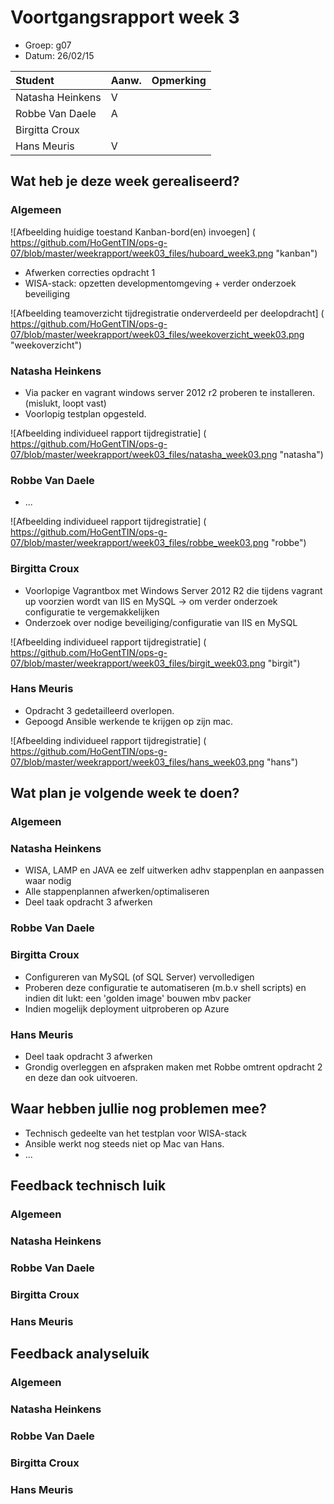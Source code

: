 # Voortgangsrapport week 3

* Groep: g07
* Datum: 26/02/15

| Student  | Aanw. | Opmerking |
| :---     | :---  | :---      |
| Natasha Heinkens |  V     |           |
| Robbe Van Daele |   A    |           |
| Birgitta Croux |       |           |
| Hans Meuris |   V    |           |

## Wat heb je deze week gerealiseerd?

### Algemeen

![Afbeelding huidige toestand Kanban-bord(en) invoegen] ( https://github.com/HoGentTIN/ops-g-07/blob/master/weekrapport/week03_files/huboard_week3.png "kanban")

* Afwerken correcties opdracht 1
* WISA-stack: opzetten developmentomgeving + verder onderzoek beveiliging

![Afbeelding teamoverzicht tijdregistratie onderverdeeld per deelopdracht] ( https://github.com/HoGentTIN/ops-g-07/blob/master/weekrapport/week03_files/weekoverzicht_week03.png "weekoverzicht")

### Natasha Heinkens

* Via packer en vagrant windows server 2012 r2 proberen te installeren. (mislukt, loopt vast)
* Voorlopig testplan opgesteld.

![Afbeelding individueel rapport tijdregistratie] ( https://github.com/HoGentTIN/ops-g-07/blob/master/weekrapport/week03_files/natasha_week03.png "natasha")

### Robbe Van Daele

* ...

![Afbeelding individueel rapport tijdregistratie] ( https://github.com/HoGentTIN/ops-g-07/blob/master/weekrapport/week03_files/robbe_week03.png "robbe")

### Birgitta Croux

* Voorlopige Vagrantbox met Windows Server 2012 R2 die tijdens vagrant up voorzien wordt van IIS en MySQL -> om verder onderzoek configuratie te vergemakkelijken
* Onderzoek over nodige beveiliging/configuratie van IIS en MySQL


![Afbeelding individueel rapport tijdregistratie] ( https://github.com/HoGentTIN/ops-g-07/blob/master/weekrapport/week03_files/birgit_week03.png "birgit")

### Hans Meuris

* Opdracht 3 gedetailleerd overlopen.
* Gepoogd Ansible werkende te krijgen op zijn mac.

![Afbeelding individueel rapport tijdregistratie] ( https://github.com/HoGentTIN/ops-g-07/blob/master/weekrapport/week03_files/hans_week03.png "hans")

## Wat plan je volgende week te doen?

### Algemeen
### Natasha Heinkens
* WISA, LAMP en JAVA ee zelf uitwerken adhv stappenplan en aanpassen waar nodig
* Alle stappenplannen afwerken/optimaliseren
* Deel taak opdracht 3 afwerken
### Robbe Van Daele
### Birgitta Croux

* Configureren van MySQL (of SQL Server) vervolledigen
* Proberen deze configuratie te automatiseren (m.b.v shell scripts) en indien dit lukt: een 'golden image' bouwen mbv packer
* Indien mogelijk deployment uitproberen op Azure

### Hans Meuris
* Deel taak opdracht 3 afwerken
* Grondig overleggen en afspraken maken met Robbe omtrent opdracht 2 en deze dan ook uitvoeren.

## Waar hebben jullie nog problemen mee?

* Technisch gedeelte van het testplan voor WISA-stack
* Ansible werkt nog steeds niet op Mac van Hans.
* ...

## Feedback technisch luik

### Algemeen

### Natasha Heinkens
### Robbe Van Daele
### Birgitta Croux
### Hans Meuris

## Feedback analyseluik

### Algemeen

### Natasha Heinkens
### Robbe Van Daele
### Birgitta Croux
### Hans Meuris

